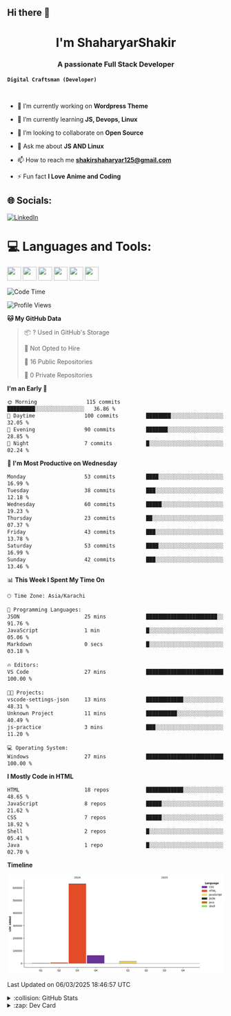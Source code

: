 ## Hi there 👋

<h1 align="center">I'm ShaharyarShakir</h1>
<h3 align="center">A passionate Full Stack Developer</h3>

**`Digital Craftsman (Developer)`**
<p align="left"> <a href="https://twitter.com/" target="blank"><img src="https://img.shields.io/twitter/follow/?logo=twitter&style=for-the-badge" alt="" /></a> </p>

- 🔭 I’m currently working on **Wordpress Theme**

- 🌱 I’m currently learning **JS, Devops, Linux**

- 👯 I’m looking to collaborate on **Open Source**

- 💬 Ask me about **JS AND Linux**

- 📫 How to reach me **shakirshaharyar125@gmail.com**

- ⚡ Fun fact **I Love Anime and Coding**


## 🌐 Socials:
[![LinkedIn](https://img.shields.io/badge/LinkedIn-%230077B5.svg?logo=linkedin&logoColor=white)](https://linkedin.com/in/https://www.linkedin.com/in/shaharyar-shakir-3674a027b/) 

# 💻 Languages and Tools:
<img height="32" width="32" src="https://cdn.simpleicons.org/git/F05032" />  <img height="32" width="32" src="https://cdn.simpleicons.org/html5/E34F26" /> <img height="32" width="32" src="https://cdn.simpleicons.org/css/663399" />  <img height="32" width="32" src="https://cdn.simpleicons.org/javascript/F7DF1E" />  <img height="32" width="32" src="https://cdn.simpleicons.org/archlinux/1793D1" /> <img height="32" width="32" src="https://cdn.simpleicons.org/vim/019733" />
<!--START_SECTION:waka-->
![Code Time](http://img.shields.io/badge/Code%20Time-11%20hrs%2017%20mins-blue)

![Profile Views](http://img.shields.io/badge/Profile%20Views-0-blue)

**🐱 My GitHub Data** 

> 📦 ? Used in GitHub's Storage 
 > 
> 🚫 Not Opted to Hire
 > 
> 📜 16 Public Repositories 
 > 
> 🔑 0 Private Repositories 
 > 
**I'm an Early 🐤** 

```text
🌞 Morning                115 commits         █████████░░░░░░░░░░░░░░░░   36.86 % 
🌆 Daytime                100 commits         ████████░░░░░░░░░░░░░░░░░   32.05 % 
🌃 Evening                90 commits          ███████░░░░░░░░░░░░░░░░░░   28.85 % 
🌙 Night                  7 commits           █░░░░░░░░░░░░░░░░░░░░░░░░   02.24 % 
```
📅 **I'm Most Productive on Wednesday** 

```text
Monday                   53 commits          ████░░░░░░░░░░░░░░░░░░░░░   16.99 % 
Tuesday                  38 commits          ███░░░░░░░░░░░░░░░░░░░░░░   12.18 % 
Wednesday                60 commits          █████░░░░░░░░░░░░░░░░░░░░   19.23 % 
Thursday                 23 commits          ██░░░░░░░░░░░░░░░░░░░░░░░   07.37 % 
Friday                   43 commits          ███░░░░░░░░░░░░░░░░░░░░░░   13.78 % 
Saturday                 53 commits          ████░░░░░░░░░░░░░░░░░░░░░   16.99 % 
Sunday                   42 commits          ███░░░░░░░░░░░░░░░░░░░░░░   13.46 % 
```


📊 **This Week I Spent My Time On** 

```text
🕑︎ Time Zone: Asia/Karachi

💬 Programming Languages: 
JSON                     25 mins             ███████████████████████░░   91.76 % 
JavaScript               1 min               █░░░░░░░░░░░░░░░░░░░░░░░░   05.06 % 
Markdown                 0 secs              █░░░░░░░░░░░░░░░░░░░░░░░░   03.18 % 

🔥 Editors: 
VS Code                  27 mins             █████████████████████████   100.00 % 

🐱‍💻 Projects: 
vscode-settings-json     13 mins             ████████████░░░░░░░░░░░░░   48.31 % 
Unknown Project          11 mins             ██████████░░░░░░░░░░░░░░░   40.49 % 
js-practice              3 mins              ███░░░░░░░░░░░░░░░░░░░░░░   11.20 % 

💻 Operating System: 
Windows                  27 mins             █████████████████████████   100.00 % 
```

**I Mostly Code in HTML** 

```text
HTML                     18 repos            ████████████░░░░░░░░░░░░░   48.65 % 
JavaScript               8 repos             █████░░░░░░░░░░░░░░░░░░░░   21.62 % 
CSS                      7 repos             █████░░░░░░░░░░░░░░░░░░░░   18.92 % 
Shell                    2 repos             █░░░░░░░░░░░░░░░░░░░░░░░░   05.41 % 
Java                     1 repo              █░░░░░░░░░░░░░░░░░░░░░░░░   02.70 % 
```



**Timeline**

![Lines of Code chart](https://raw.githubusercontent.com/ShaharyarShakir/ShaharyarShakir/main/assets/bar_graph.png)


 Last Updated on 06/03/2025 18:46:57 UTC
<!--END_SECTION:waka-->
<details>
<summary>:collision: GitHub Stats</summary> 
<img  src="https://github-readme-stats-fawn-psi-92.vercel.app/api?username=ShaharyarShakir&show_icons=true&hide_border=true&theme=radical"/>
</details>

<details>
  <summary>:zap: Dev Card</summary>
  <a href="https://app.daily.dev/shaharyarshakir">
    <img height="378" src="./devcard.png" width="356" alt="ShaharyarShakir Dev Card"/></a>
</details>

<!-- Simple Icons Repo: https://github.com/simple-icons/simple-icons
Simple Icons Site: https://simpleicons.org/
GitHub Readme Stats: https://github.com/anuraghazra/github-readme-stats
Shields Repo: https://github.com/badges/shields
Shields Site: https://Shields.io
Badges 4 Readme Profile: https://github.com/alexandresanlim/Badges4-README.md-Profile
Markdown Badges: https://github.com/Ileriayo/markdown-badges
GitHub Activity Readme: https://github.com/marketplace/actions/github-activity-readme
Profile Readme Stats: https://github.com/marketplace/actions/profile-readme-development-stats
Spotify Now Playing: https://github.com/natemoo-re/natemoo-re
Spotify Now Playing: https://github.com/novatorem/novatorem
GitHub Profile Readme Generator: https://github.com/rahuldkjain/github-profile-readme-generator
Profile Examples: https://github.com/abhisheknaiidu/awesome-github-profile-readme
-->
<!-- Proudly created with GPRM ( https://gprm.itsvg.in ) -->
